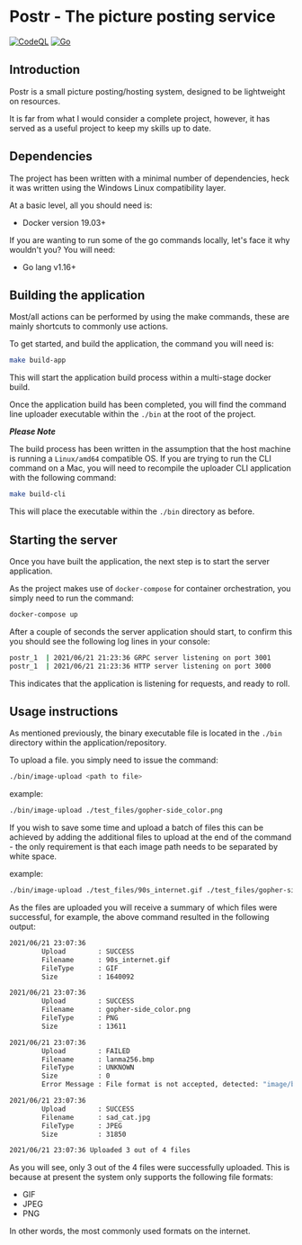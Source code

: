 # Postr - The picture posting service

[![CodeQL](https://github.com/DistilledP/postr/actions/workflows/codeql-analysis.yml/badge.svg?branch=master)](https://github.com/DistilledP/postr/actions/workflows/codeql-analysis.yml)
[![Go](https://github.com/DistilledP/postr/actions/workflows/go.yml/badge.svg?branch=master)](https://github.com/DistilledP/postr/actions/workflows/go.yml)

## Introduction

Postr is a small picture posting/hosting system, designed to be lightweight on resources.

It is far from what I would consider a complete project, however, it has served as a useful project to keep my skills up to date.

## Dependencies

The project has been written with a minimal number of dependencies, heck it was written using the Windows Linux compatibility layer.

At a basic level, all you should need is:

- Docker version 19.03+

If you are wanting to run some of the go commands locally, let's face it why wouldn't you?  You will need:

- Go lang v1.16+

## Building the application

Most/all actions can be performed by using the make commands, these are mainly shortcuts to commonly use actions.

To get started, and build the application, the command you will need is:
```bash
make build-app
```

This will start the application build process within a multi-stage docker build.

Once the application build has been completed, you will find the command line uploader executable within the `./bin` at the root of the project.

***Please Note***

The build process has been written in the assumption that the host machine is running a `Linux/amd64` compatible OS.  If you are trying to run the CLI command on a Mac, you will need to recompile the uploader CLI application with the following command:
```bash
make build-cli
```
This will place the executable within the `./bin` directory as before.


## Starting the server

Once you have built the application, the next step is to start the server application.

As the project makes use of `docker-compose` for container orchestration, you simply need to run the command:

```bash
docker-compose up
```

After a couple of seconds the server application should start, to confirm this you should see the following log lines in your console:
```bash
postr_1  | 2021/06/21 21:23:36 GRPC server listening on port 3001
postr_1  | 2021/06/21 21:23:36 HTTP server listening on port 3000
```

This indicates that the application is listening for requests, and ready to roll.

## Usage instructions

As mentioned previously, the binary executable file is located in the `./bin` directory within the application/repository.

To upload a file. you simply need to issue the command:

```bash
./bin/image-upload <path to file>
```

example:
```bash
./bin/image-upload ./test_files/gopher-side_color.png
```

If you wish to save some time and upload a batch of files this can be achieved by adding the additional files to upload at the end of the command - the only requirement is that each image path needs to be separated by white space.

example:
```bash
./bin/image-upload ./test_files/90s_internet.gif ./test_files/gopher-side_color.png ./test_files/lanma256.bmp ./test_files/sad_cat.jpg
```

As the files are uploaded you will receive a summary of which files were successful, for example, the above command resulted in the following output:

```bash
2021/06/21 23:07:36
        Upload        : SUCCESS
        Filename      : 90s_internet.gif
        FileType      : GIF
        Size          : 1640092

2021/06/21 23:07:36
        Upload        : SUCCESS
        Filename      : gopher-side_color.png
        FileType      : PNG
        Size          : 13611

2021/06/21 23:07:36
        Upload        : FAILED
        Filename      : lanma256.bmp
        FileType      : UNKNOWN
        Size          : 0
        Error Message : File format is not accepted, detected: "image/bmp"

2021/06/21 23:07:36
        Upload        : SUCCESS
        Filename      : sad_cat.jpg
        FileType      : JPEG
        Size          : 31850

2021/06/21 23:07:36 Uploaded 3 out of 4 files
```

As you will see, only 3 out of the 4 files were successfully uploaded.  This is because at present the system only supports the following file formats:
- GIF
- JPEG
- PNG

In other words, the most commonly used formats on the internet.

